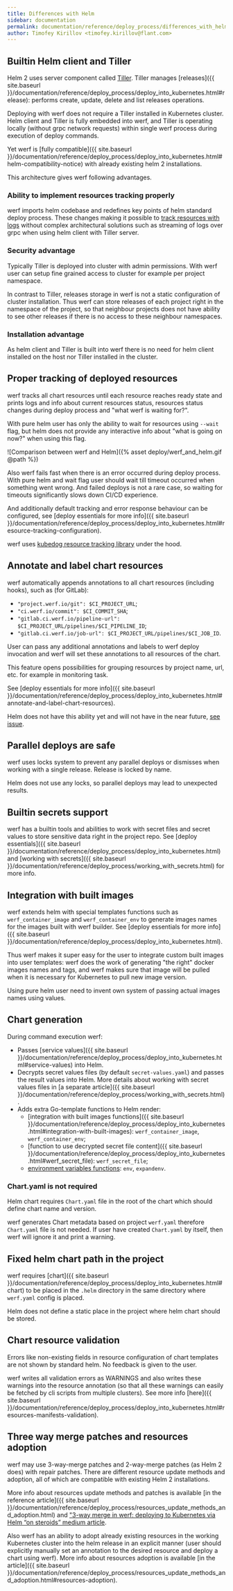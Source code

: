 ```yaml
---
title: Differences with Helm
sidebar: documentation
permalink: documentation/reference/deploy_process/differences_with_helm.html
author: Timofey Kirillov <timofey.kirillov@flant.com>
---
```


## Builtin Helm client and Tiller

Helm 2 uses server component called [Tiller](https://helm.sh/docs/glossary/#tiller). Tiller manages [releases]({{ site.baseurl }}/documentation/reference/deploy_process/deploy_into_kubernetes.html#release): performs create, update, delete and list releases operations.

Deploying with werf does not require a Tiller installed in Kubernetes cluster. Helm client and Tiller is fully embedded into werf, and Tiller is operating locally (without grpc network requests) within single werf process during execution of deploy commands.

Yet werf is [fully compatible]({{ site.baseurl }}/documentation/reference/deploy_process/deploy_into_kubernetes.html#helm-compatibility-notice) with already existing helm 2 installations.

This architecture gives werf following advantages.

### Ability to implement resources tracking properly

werf imports helm codebase and redefines key points of helm standard deploy process. These changes making it possible to [track resources with logs](#proper-tracking-of-deployed-resources) without complex architectural solutions such as streaming of logs over grpc when using helm client with Tiller server.

### Security advantage

Typically Tiller is deployed into cluster with admin permissions. With werf user can setup fine grained access to cluster for example per project namespace.

In contrast to Tiller, releases storage in werf is not a static configuration of cluster installation. Thus werf can store releases of each project right in the namespace of the project, so that neighbour projects does not have ability to see other releases if there is no access to these neighbour namespaces.

### Installation advantage

As helm client and Tiller is built into werf there is no need for helm client installed on the host nor Tiller installed in the cluster.

## Proper tracking of deployed resources

werf tracks all chart resources until each resource reaches ready state and prints logs and info about current resources status, resources status changes during deploy process and "what werf is waiting for?".

With pure helm user has only the ability to wait for resources using `--wait` flag, but helm does not provide any interactive info about "what is going on now?" when using this flag.

![Comparison between werf and Helm]({% asset deploy/werf_and_helm.gif @path %})

Also werf fails fast when there is an error occurred during deploy process. With pure helm and wait flag user should wait till timeout occurred when something went wrong. And failed deploys is not a rare case, so waiting for timeouts significantly slows down CI/CD experience.

And additionally default tracking and error response behaviour can be configured, see [deploy essentials for more info]({{ site.baseurl }}/documentation/reference/deploy_process/deploy_into_kubernetes.html#resource-tracking-configuration).

werf uses [kubedog resource tracking library](https://github.com/flant/kubedog) under the hood.

## Annotate and label chart resources

werf automatically appends annotations to all chart resources (including hooks), such as (for GitLab):
* `"project.werf.io/git": $CI_PROJECT_URL`;
* `"ci.werf.io/commit": $CI_COMMIT_SHA`;
* `"gitlab.ci.werf.io/pipeline-url":  $CI_PROJECT_URL/pipelines/$CI_PIPELINE_ID`;
* `"gitlab.ci.werf.io/job-url": $CI_PROJECT_URL/pipelines/$CI_JOB_ID`.

User can pass any additional annotations and labels to werf deploy invocation and werf will set these annotations to all resources of the chart.

This feature opens possibilities for grouping resources by project name, url, etc. for example in monitoring task.

See [deploy essentials for more info]({{ site.baseurl }}/documentation/reference/deploy_process/deploy_into_kubernetes.html#annotate-and-label-chart-resources).

Helm does not have this ability yet and will not have in the near future, [see issue](https://github.com/helm/helm/pull/2631).

## Parallel deploys are safe

werf uses locks system to prevent any parallel deploys or dismisses when working with a single release. Release is locked by name.

Helm does not use any locks, so parallel deploys may lead to unexpected results.

## Builtin secrets support

werf has a builtin tools and abilities to work with secret files and secret values to store sensitive data right in the project repo. See [deploy essentials]({{ site.baseurl }}/documentation/reference/deploy_process/deploy_into_kubernetes.html) and [working with secrets]({{ site.baseurl }}/documentation/reference/deploy_process/working_with_secrets.html) for more info.

## Integration with built images

werf extends helm with special templates functions such as `werf_container_image` and `werf_container_env` to generate images names for the images built with werf builder. See [deploy essentials for more info]({{ site.baseurl }}/documentation/reference/deploy_process/deploy_into_kubernetes.html).

Thus werf makes it super easy for the user to integrate custom built images into user templates: werf does the work of generating "the right" docker images names and tags, and werf makes sure that image will be pulled when it is necessary for Kubernetes to pull new image version.

Using pure helm user need to invent own system of passing actual images names using values.

## Chart generation

During command execution werf:

* Passes [service values]({{ site.baseurl }}/documentation/reference/deploy_process/deploy_into_kubernetes.html#service-values) into Helm.
* Decrypts secret values files (by default `secret-values.yaml`) and passes the result values into Helm. More details about working with secret values files in [a separate article]({{ site.baseurl }}/documentation/reference/deploy_process/working_with_secrets.html).
* Adds extra Go-template functions to Helm render:
  * [integration with built images functions]({{ site.baseurl }}/documentation/reference/deploy_process/deploy_into_kubernetes.html#integration-with-built-images): `werf_container_image`, `werf_container_env`;
  * [function to use decrypted secret file content]({{ site.baseurl }}/documentation/reference/deploy_process/deploy_into_kubernetes.html#werf_secret_file): `werf_secret_file`;
  * [environment variables functions](http://masterminds.github.io/sprig/os.html): `env`, `expandenv`.

### Chart.yaml is not required

Helm chart requires `Chart.yaml` file in the root of the chart which should define chart name and version.

werf generates Chart metadata based on project `werf.yaml` therefore `Chart.yaml` file is not needed. If user have created `Chart.yaml` by itself, then werf will ignore it and print a warning.

## Fixed helm chart path in the project

werf requires [chart]({{ site.baseurl }}/documentation/reference/deploy_process/deploy_into_kubernetes.html#chart) to be placed in the `.helm` directory in the same directory where `werf.yaml` config is placed.

Helm does not define a static place in the project where helm chart should be stored.

## Chart resource validation

Errors like non-existing fields in resource configuration of chart templates are not shown by standard helm. No feedback is given to the user.

werf writes all validation errors as WARNINGS and also writes these warnings into the resource annotation (so that all these warnings can easily be fetched by cli scripts from multiple clusters). See more info [here]({{ site.baseurl }}/documentation/reference/deploy_process/deploy_into_kubernetes.html#resources-manifests-validation).

## Three way merge patches and resources adoption

werf may use 3-way-merge patches and 2-way-merge patches (as Helm 2 does) with repair patches. There are different resource update methods and adoption, all of which are compatible with existing Helm 2 installations.

More info about resources update methods and patches is available [in the reference article]({{ site.baseurl }}/documentation/reference/deploy_process/resources_update_methods_and_adoption.html) and ["3-way merge in werf: deploying to Kubernetes via Helm “on steroids” medium article](https://medium.com/flant-com/3-way-merge-patches-helm-werf-beb7eccecdfe).

Also werf has an ability to adopt already existing resources in the working Kubernetes cluster into the helm release in an explicit manner (user should explicitly manually set an annotation to the desired resource and deploy a chart using werf). More info about resources adoption is available [in the article]({{ site.baseurl }}/documentation/reference/deploy_process/resources_update_methods_and_adoption.html#resources-adoption).
